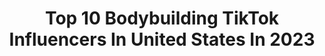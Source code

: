 ---
title: Top 10 Bodybuilding TikTok Influencers In United States In 2023
description: >-
  Find top bodybuilding TikTok influencers in United States in 2023. Most popular hashtags: #fyp #duet #fitness #workout.
platform: TikTok
hits: 269
text_top: Analyze the most popular TikTok profiles on inBeat.
text_bottom: Our platform aggregates 269 TikTok influencers like this in United States for you to connect with.
profiles:
  - username: "case_d20"
    fullname: >-
      Michael
    bio: >-
      D&D + Bodybuilding + Medicine + Anime LvL 26 Cleric/Barbarian . D&D WORKOUTS!🔻
    location: "United States"
    followers: 129900
    engagement: 1847
    commentsToLikes: 0.009540
    id: ck9encv7pj0bz0j78sdf1claj
    verified: false
    hashtags: "#dndmemes, #dice, #story, #dnd"
  - username: "brian_halford.22"
    fullname: >-
      brian halford
    bio: >-
      Follow on insta for more weight lifting and bodybuilding post⬛️🟧
    location: "United States"
    followers: 85900
    engagement: 1489
    commentsToLikes: 0.027400
    id: ckc7r2wz2weg90j23o6uf6ae3
    verified: false
    hashtags: "#lmao, #pitbull, #fyp, #foryoupage"
  - username: "stevebam56"
    fullname: >-
      Steve Bam ( Brick )
    bio: >-
      #ptsd #fitness #bodybuilding #motorcycles 18+ over cashapp $sbam56
    location: "United States"
    followers: 168000
    engagement: 1522
    commentsToLikes: 0.029851
    id: ck9e3mnz6k60g0j78dc21cg8x
    verified: false
    hashtags: "#realtalk, #fyp, #viral, #turbotaxlivepick6"
  - username: "evanadams_official"
    fullname: >-
      Evan Adams
    bio: >-
      Snap- Evansk8parkour IG- Evanadams_official Fitness Model Parkour Bodybuilding
    location: "United States"
    followers: 303700
    engagement: 995
    commentsToLikes: 0.015255
    id: ck977j36f4efd0j78o6vcsuau
    verified: false
    hashtags: "#actor, #skate, #workout, #movies"
  - username: "julioangelo_"
    fullname: >-
      Julio Angelo
    bio: >-
      NJ insta: @julioangelo_ Powerlifting/Bodybuilding
    location: "United States"
    followers: 160100
    engagement: 1648
    commentsToLikes: 0.016471
    id: ck8tsew4erayt0j78ao15jqxf
    verified: false
    hashtags: "#viral, #dance, #fyp, #fitness"
  - username: "ingofitness"
    fullname: >-
      Aaron Ingo
    bio: >-
      Son of Jesus Christ!!🙌🏻 Chicago📍 11+ years natural bodybuilding
    location: "United States"
    followers: 48900
    engagement: 342
    commentsToLikes: 0.040692
    id: ckbqdep6jz9gi0j238gmo7pib
    verified: false
    hashtags: "#shoulders, #chestworkout, #sixpack, #delts"
  - username: "michaeldaughtry1"
    fullname: >-
      michaeldaughtry1
    bio: >-
      22 Classic physique bodybuilding 💪🏻 iG michaeldaughtry1
    location: "United States"
    followers: 75000
    engagement: 1203
    commentsToLikes: 0.028298
    id: cka0szqmknq3q0i78mofr231f
    verified: false
    hashtags: "#bodybuilding, #legs, #fyp, #creatine"
  - username: "connorgasbarro"
    fullname: >-
      c̶o̶n̶n̶o̶r̶
    bio: >-
      Miami, FL 🏝 Positive Vibes 💙 Calisthenics/Bodybuilding 💪🏼
    location: "United States"
    followers: 63100
    engagement: 1145
    commentsToLikes: 0.029918
    id: ckd6wupvgt2lg0j23ftvfumaq
    verified: false
    hashtags: "#military, #army, #gym, #weightlifting"
  - username: "userfitmexicanmami"
    fullname: >-
      user4146004567236
    bio: >-
      Texicana 🇲🇽🇨🇱 Bodybuilding, mommy and just a quirky person 🤷🏻‍♀️❤️
    location: "United States"
    followers: 11300
    engagement: 555
    commentsToLikes: 0.027732
    id: ckcogus7s3hoy0j23w5vluc84
    verified: false
    hashtags: "#fyp, #latina, #texas, #mexican"
  - username: "personaltrainernyc"
    fullname: >-
      Mark Anthony 
    bio: >-
      Certified PT BCS CES PES Daily Bodybuilding &Fat Loss Tips 👇Private Training 📩
    location: "United States"
    followers: 26300
    engagement: 386
    commentsToLikes: 0.018958
    id: ckbqpbc9qa6sa0j23dkfatv02
    verified: false
    hashtags: "#fatlosstip, #tryingtoloseweight, #weightlosscheck, #howtolosefat"
---